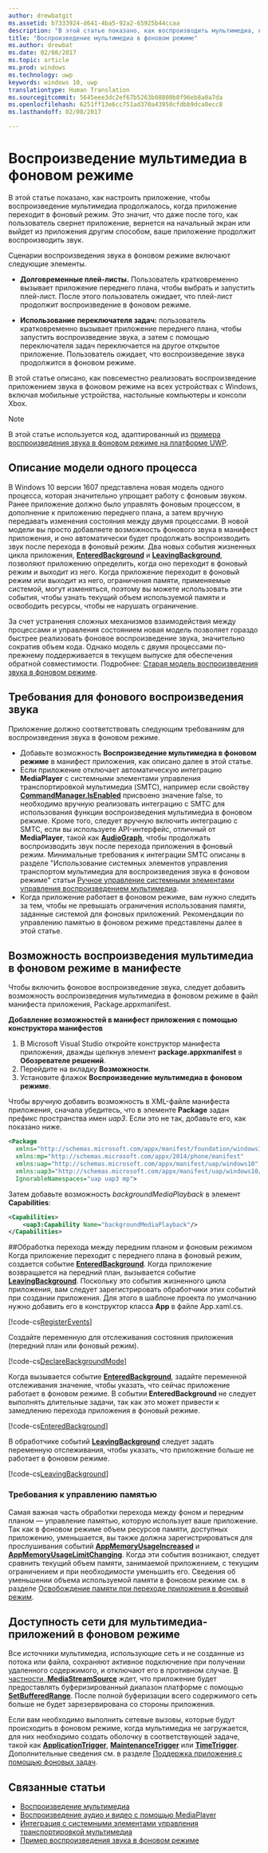 ```yaml
---
author: drewbatgit
ms.assetid: b7333924-d641-4ba5-92a2-65925b44ccaa
description: "В этой статье показано, как воспроизводить мультимедиа, когда приложение работает в фоновом режиме."
title: "Воспроизведение мультимедиа в фоновом режиме"
ms.author: drewbat
ms.date: 02/08/2017
ms.topic: article
ms.prod: windows
ms.technology: uwp
keywords: windows 10, uwp
translationtype: Human Translation
ms.sourcegitcommit: 5645eee3dc2ef67b5263b08800b0f96eb8a0a7da
ms.openlocfilehash: 6251ff13e6cc751ad370a43950cfdbb9dca0ecc8
ms.lasthandoff: 02/08/2017

---
```


# <a name="play-media-in-the-background"></a>Воспроизведение мультимедиа в фоновом режиме
В этой статье показано, как настроить приложение, чтобы воспроизведение мультимедиа продолжалось, когда приложение переходит в фоновый режим. Это значит, что даже после того, как пользователь свернет приложение, вернется на начальный экран или выйдет из приложения другим способом, ваше приложение продолжит воспроизводить звук. 

Сценарии воспроизведения звука в фоновом режиме включают следующие элементы.

-   **Долговременные плей-листы.** Пользователь кратковременно вызывает приложение переднего плана, чтобы выбрать и запустить плей-лист. После этого пользователь ожидает, что плей-лист продолжит воспроизведение в фоновом режиме.

-   **Использование переключателя задач:** пользователь кратковременно вызывает приложение переднего плана, чтобы запустить воспроизведение звука, а затем с помощью переключателя задач переключается на другое открытое приложение. Пользователь ожидает, что воспроизведение звука продолжится в фоновом режиме.

В этой статье описано, как повсеместно реализовать воспроизведение приложением звука в фоновом режиме на всех устройствах с Windows, включая мобильные устройства, настольные компьютеры и консоли Xbox.

> [!NOTE]
> В этой статье используется код, адаптированный из [примера воспроизведения звука в фоновом режиме на платформе UWP](http://go.microsoft.com/fwlink/p/?LinkId=800141).

## <a name="explanation-of-one-process-model"></a>Описание модели одного процесса
В Windows 10 версии 1607 представлена новая модель одного процесса, которая значительно упрощает работу с фоновым звуком. Ранее приложение должно было управлять фоновым процессом, в дополнение к приложению переднего плана, а затем вручную передавать изменения состояния между двумя процессами. В новой модели вы просто добавляете возможность фонового звука в манифест приложения, и оно автоматически будет продолжать воспроизводить звук после перехода в фоновый режим. Два новых события жизненных цикла приложения, [**EnteredBackground**](https://msdn.microsoft.com/library/windows/apps/Windows.ApplicationModel.Core.CoreApplication.EnteredBackground) и [**LeavingBackground**](https://msdn.microsoft.com/library/windows/apps/Windows.ApplicationModel.Core.CoreApplication.LeavingBackground), позволяют приложению определить, когда оно переходит в фоновый режим и выходит из него. Когда приложение переходит в фоновый режим или выходит из него, ограничения памяти, применяемые системой, могут изменяться, поэтому вы можете использовать эти события, чтобы узнать текущий объем используемой памяти и освободить ресурсы, чтобы не нарушать ограничение.

За счет устранения сложных механизмов взаимодействия между процессами и управления состоянием новая модель позволяет гораздо быстрее реализовать фоновое воспроизведение звука, значительно сократив объем кода. Однако модель с двумя процессами по-прежнему поддерживается в текущем выпуске для обеспечения обратной совместимости. Подробнее: [Старая модель воспроизведения звука в фоновом режиме](legacy-background-media-playback.md).

## <a name="requirements-for-background-audio"></a>Требования для фонового воспроизведения звука
Приложение должно соответствовать следующим требованиям для воспроизведения звука в фоновом режиме.

* Добавьте возможность **Воспроизведение мультимедиа в фоновом режиме** в манифест приложения, как описано далее в этой статье.
* Если приложение отключает автоматическую интеграцию **MediaPlayer** с системными элементами управления транспортировкой мультимедиа (SMTC), например если свойству [**CommandManager.IsEnabled**](https://msdn.microsoft.com/library/windows/apps/Windows.Media.Playback.MediaPlaybackCommandManager.IsEnabled) присвоено значение false, то необходимо вручную реализовать интеграцию с SMTC для использования функции воспроизведения мультимедиа в фоновом режиме. Кроме того, следует вручную включить интеграцию с SMTC, если вы используете API-интерфейс, отличный от **MediaPlayer**, такой как [**AudioGraph**](https://msdn.microsoft.com/library/windows/apps/Windows.Media.Audio.AudioGraph), чтобы продолжать воспроизводить звук после перехода приложения в фоновый режим. Минимальные требования к интеграции SMTC описаны в разделе "Использование системных элементов управления транспортом мультимедиа для воспроизведения звука в фоновом режиме" статьи [Ручное управление системными элементами управления воспроизведением мультимедиа](system-media-transport-controls.md).
* Когда приложение работает в фоновом режиме, вам нужно следить за тем, чтобы не превышать ограничения использования памяти, заданные системой для фоновых приложений. Рекомендации по управлению памятью в фоновом режиме представлены далее в этой статье.

## <a name="background-media-playback-manifest-capability"></a>Возможность воспроизведения мультимедиа в фоновом режиме в манифесте
Чтобы включить фоновое воспроизведение звука, следует добавить возможность воспроизведения мультимедиа в фоновом режиме в файл манифеста приложения, Package.appxmanifest. 

**Добавление возможностей в манифест приложения с помощью конструктора манифестов**

1.  В Microsoft Visual Studio откройте конструктор манифеста приложения, дважды щелкнув элемент **package.appxmanifest** в **Обозревателе решений**.
2.  Перейдите на вкладку **Возможности**.
3.  Установите флажок **Воспроизведение мультимедиа в фоновом режиме**.

Чтобы вручную добавить возможность в XML-файле манифеста приложения, сначала убедитесь, что в элементе **Package** задан префикс пространства имен *uap3*. Если это не так, добавьте его, как показано ниже.
```xml
<Package
  xmlns="http://schemas.microsoft.com/appx/manifest/foundation/windows10"
  xmlns:mp="http://schemas.microsoft.com/appx/2014/phone/manifest"
  xmlns:uap="http://schemas.microsoft.com/appx/manifest/uap/windows10"
  xmlns:uap3="http://schemas.microsoft.com/appx/manifest/uap/windows10/3"
  IgnorableNamespaces="uap uap3 mp">
```

Затем добавьте возможность *backgroundMediaPlayback* в элемент **Capabilities**:
```xml
<Capabilities>
    <uap3:Capability Name="backgroundMediaPlayback"/>
</Capabilities>
```

##<a name="handle-transitioning-between-foreground-and-background"></a>Обработка перехода между передним планом и фоновым режимом
Когда приложение переходит с переднего плана в фоновый режим, создается событие [**EnteredBackground**](https://msdn.microsoft.com/library/windows/apps/Windows.ApplicationModel.Core.CoreApplication.EnteredBackground). Когда приложение возвращается на передний план, вызывается событие [**LeavingBackground**](https://msdn.microsoft.com/library/windows/apps/Windows.ApplicationModel.Core.CoreApplication.LeavingBackground). Поскольку это события жизненного цикла приложения, вам следует зарегистрировать обработчики этих событий при создании приложения. Для этого в шаблоне проекта по умолчанию нужно добавить его в конструктор класса **App** в файле App.xaml.cs. 

[!code-cs[RegisterEvents](./code/BackgroundAudio_RS1/cs/App.xaml.cs#SnippetRegisterEvents)]

Создайте переменную для отслеживания состояния приложения (передний план или фоновый режим).

[!code-cs[DeclareBackgroundMode](./code/BackgroundAudio_RS1/cs/App.xaml.cs#SnippetDeclareBackgroundMode)]

Когда вызывается событие [**EnteredBackground**](https://msdn.microsoft.com/library/windows/apps/Windows.ApplicationModel.Core.CoreApplication.EnteredBackground), задайте переменной отслеживания значение, чтобы указать, что сейчас приложение работает в фоновом режиме. В событии **EnteredBackground** не следует выполнять длительные задачи, так как это может привести к замедлению перехода приложения в фоновый режиме.

[!code-cs[EnteredBackground](./code/BackgroundAudio_RS1/cs/App.xaml.cs#SnippetEnteredBackground)]

В обработчике событий [**LeavingBackground**](https://msdn.microsoft.com/library/windows/apps/Windows.ApplicationModel.Core.CoreApplication.LeavingBackground) следует задать переменную отслеживания, чтобы указать, что приложение больше не работает в фоновом режиме.

[!code-cs[LeavingBackground](./code/BackgroundAudio_RS1/cs/App.xaml.cs#SnippetLeavingBackground)]

### <a name="memory-management-requirements"></a>Требования к управлению памятью
Самая важная часть обработки перехода между фоном и передним планом — управление памятью, которую использует ваше приложение. Так как в фоновом режиме объем ресурсов памяти, доступных приложению, уменьшается, вы также должна зарегистрироваться для прослушивания событий [**AppMemoryUsageIncreased**](https://msdn.microsoft.com/library/windows/apps/Windows.System.MemoryManager.AppMemoryUsageIncreased) и [**AppMemoryUsageLimitChanging**](https://msdn.microsoft.com/library/windows/apps/Windows.System.MemoryManager.AppMemoryUsageLimitChanging). Когда эти события возникают, следует сравнить текущий объем памяти, занимаемой приложением, с текущим ограничением и при необходимости уменьшить его. Сведения об уменьшении объема используемой памяти в фоновом режиме см. в разделе [Освобождение памяти при переходе приложения в фоновый режим](../launch-resume/reduce-memory-usage.md).

## <a name="network-availability-for-background-media-apps"></a>Доступность сети для мультимедиа-приложений в фоновом режиме
Все источники мультимедиа, использующие сеть и не созданные из потока или файла, сохраняют активное подключение при получении удаленного содержимого, и отключают его в противном случае. [
              В частности, **MediaStreamSource**](https://msdn.microsoft.com/library/windows/apps/Windows.Media.Core.MediaStreamSource) ждет, что приложение будет предоставлять буферизированный диапазон платформе с помощью [**SetBufferedRange**](https://msdn.microsoft.com/library/windows/apps/dn282762). После полной буферизации всего содержимого сеть больше не будет зарезервирована со стороны приложения.

Если вам необходимо выполнить сетевые вызовы, которые будут происходить в фоновом режиме, когда мультимедиа не загружается, для них необходимо создать оболочку в соответствующей задаче, такой как [**ApplicationTrigger**](https://msdn.microsoft.com/library/windows/apps/Windows.ApplicationModel.Background.ApplicationTrigger), [**MaintenanceTrigger**](https://msdn.microsoft.com/library/windows/apps/Windows.ApplicationModel.Background.MaintenanceTrigger) или [**TimeTrigger**](https://msdn.microsoft.com/library/windows/apps/Windows.ApplicationModel.Background.TimeTrigger). Дополнительные сведения см. в разделе [Поддержка приложения с помощью фоновых задач](https://msdn.microsoft.com/windows/uwp/launch-resume/support-your-app-with-background-tasks).

## <a name="related-topics"></a>Связанные статьи
* [Воспроизведение мультимедиа](media-playback.md)
* [Воспроизведение аудио и видео с помощью MediaPlayer](play-audio-and-video-with-mediaplayer.md)
* [Интеграция с системными элементами управления транспортировкой мультимедиа](integrate-with-systemmediatransportcontrols.md)
* [Пример воспроизведения звука в фоновом режиме](https://github.com/Microsoft/Windows-universal-samples/tree/master/Samples/BackgroundMediaPlayback)

 

 





